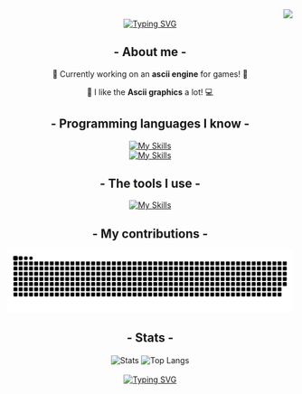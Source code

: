 <!-- Oh well, my code isn't perfect X( -->

<img align="right" src="https://visitor-badge.laobi.icu/badge?page_id=stand-out-coder.stand-out-coder" />
<br>

<div align="center">
  <a href="https://git.io/typing-svg">
    <img src="https://readme-typing-svg.herokuapp.com?font=JetBrains+Mono&pause=1000&color=009517&center=true&vCenter=true&random=false&width=435&lines=Hi+everyone+%5C(%5E_%5E)%2F!;My+name+is+Fixuty!;I+like+programming!+" alt="Typing SVG" 
    />
  </a>
 
 ## - About me -
📃 Currently working on an **ascii engine** for games! 📌

💖 I like the **Ascii graphics** a lot! 💻

  ## - Programming languages I know -
  [![My Skills](https://skillicons.dev/icons?i=js,java,html,css,ts,php,batch,pascal,go,c,lua,processing,ruby,bash)]()
  <br>
  [![My Skills](https://skillicons.dev/icons?i=python,cpp,cs,haskell,rust,r)]()
  
  ## - The tools I use -
  [![My Skills](https://skillicons.dev/icons?i=unity,visualstudio,obsidian,qt,figma,neovim,discord,stackoverflow,git,cmake,github,vscode)]()

  ## - My contributions -
  <img alt="snake eating my contributions" src="https://raw.githubusercontent.com/stand-out-coder/stand-out-coder/output/github-contribution-grid-snake.svg" />

  ## - Stats -
  <img style="width: 400px;" align="center" src="https://github-readme-stats.vercel.app/api?username=stand-out-coder&rank_icon=github&show_icons=true&theme=dark#gh-dark-mode-only" alt="Stats">
  <img style="width: 400px;" align="center" src="https://github-readme-stats.vercel.app/api/top-langs/?username=stand-out-coder&layout=compact&theme=dark#gh-dark-mode-only" alt="Top Langs">
  <br><br>

  <a href="https://git.io/typing-svg">
    <img src="https://readme-typing-svg.herokuapp.com?font=JetBrains+Mono&pause=1000&color=009517&center=true&vCenter=true&random=false&width=435&separator=%3C&lines=Thank+you+for+viewing+my+profile!%3CHow+about+grading+my+projects%3F+;%3E" alt="Typing SVG" 
    />
  </a>
</div>
